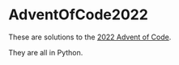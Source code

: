 # AdventOfCode2022

These are solutions to the [2022 Advent of Code](https://adventofcode.com/2022/). 

They are all in Python.
